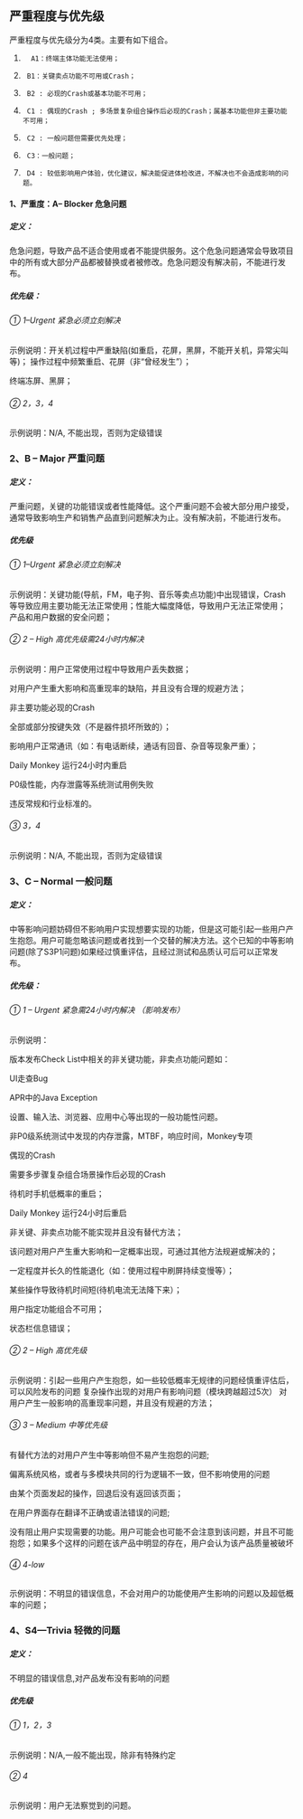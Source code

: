 ## 严重程度与优先级

严重程度与优先级分为4类。主要有如下组合。

1)       A1：终端主体功能无法使用；

2)      B1：关键卖点功能不可用或Crash；

3)      B2 : 必现的Crash或基本功能不可用；

4)      C1 : 偶现的Crash ; 多场景复杂组合操作后必现的Crash；属基本功能但非主要功能不可用；

5)      C2 : 一般问题但需要优先处理；

6)      C3：一般问题；

7)      D4 : 较低影响用户体验，优化建议，解决能促进体检改进，不解决也不会造成影响的问题。



#### 1、严重度：A– Blocker		危急问题

##### 定义：

危急问题，导致产品不适合使用或者不能提供服务。这个危急问题通常会导致项目中的所有或大部分产品都被替换或者被修改。危急问题没有解决前，不能进行发布。 

##### 优先级：

###### ① 1–Urgent		紧急必须立刻解决

示例说明：开关机过程中严重缺陷(如重启，花屏，黑屏，不能开关机，异常尖叫等)； 
操作过程中频繁重启、花屏（非“曾经发生”）；

终端冻屏、黑屏；

###### ② 2，3，4

示例说明：N/A,  不能出现，否则为定级错误

### 2、B – Major		严重问题

##### 定义：

严重问题，关键的功能错误或者性能降低。这个严重问题不会被大部分用户接受，通常导致影响生产和销售产品直到问题解决为止。没有解决前，不能进行发布。

##### 优先级

###### ① 1–Urgent		紧急必须立刻解决

示例说明：关键功能(导航，FM，电子狗、音乐等卖点功能)中出现错误，Crash等导致应用主要功能无法正常使用；性能大幅度降低，导致用户无法正常使用； 产品和用户数据的安全问题；

###### ② 2 – High	高优先级需24小时内解决

示例说明：用户正常使用过程中导致用户丢失数据； 

对用户产生重大影响和高重现率的缺陷，并且没有合理的规避方法；

非主要功能必现的Crash 

全部或部分按键失效（不是器件损坏所致的）；

影响用户正常通讯（如：有电话断续，通话有回音、杂音等现象严重）；

Daily Monkey 运行24小时内重启

P0级性能，内存泄露等系统测试用例失败

违反常规和行业标准的。

###### ③ 3，4

示例说明：N/A,  不能出现，否则为定级错误

### 3、C – Normal		一般问题
##### 定义：

中等影响问题妨碍但不影响用户实现想要实现的功能，但是这可能引起一些用户产生抱怨。用户可能忽略该问题或者找到一个交替的解决方法。这个已知的中等影响问题(除了S3P1问题)如果经过慎重评估，且经过测试和品质认可后可以正常发布。

##### 优先级：

###### ① 1 – Urgent   紧急需24小时内解决 （影响发布）

示例说明：

版本发布Check List中相关的非关键功能，非卖点功能问题如：

UI走查Bug

APR中的Java Exception

设置、输入法、浏览器、应用中心等出现的一般功能性问题。

非P0级系统测试中发现的内存泄露，MTBF，响应时间，Monkey专项

偶现的Crash

需要多步骤复杂组合场景操作后必现的Crash

待机时手机低概率的重启；

Daily Monkey 运行24小时后重启

非关键、非卖点功能不能实现并且没有替代方法； 

该问题对用户产生重大影响和一定概率出现，可通过其他方法规避或解决的；

一定程度并长久的性能退化（如：使用过程中刷屏持续变慢等）； 

某些操作导致待机时间短(待机电流无法降下来）； 

用户指定功能组合不可用； 

状态栏信息错误；

###### ② 2 – High		高优先级
示例说明：引起一些用户产生抱怨，如一些较低概率无规律的问题经慎重评估后，可以风险发布的问题
复杂操作出现的对用户有影响问题（模块跨越超过5次）
对用户产生一般影响的高重现率问题，并且没有规避的方法；

###### ③ 3 – Medium		中等优先级

有替代方法的对用户产生中等影响但不易产生抱怨的问题;

偏离系统风格，或者与多模块共同的行为逻辑不一致，但不影响使用的问题

由某个页面发起的操作，回退后没有返回该页面；

在用户界面存在翻译不正确或语法错误的问题; 

没有阻止用户实现需要的功能。用户可能会也可能不会注意到该问题，并且不可能抱怨；如果多个这样的问题在该产品中明显的存在，用户会认为该产品质量被破坏

###### ④ 4-low

示例说明：不明显的错误信息，不会对用户的功能使用产生影响的问题以及超低概率的问题；

### 4、S4—Trivia		轻微的问题

##### 定义：

不明显的错误信息,对产品发布没有影响的问题

##### 优先级

###### ① 1，2，3

示例说明：N/A,一般不能出现，除非有特殊约定

###### ② 4

示例说明：用户无法察觉到的问题。